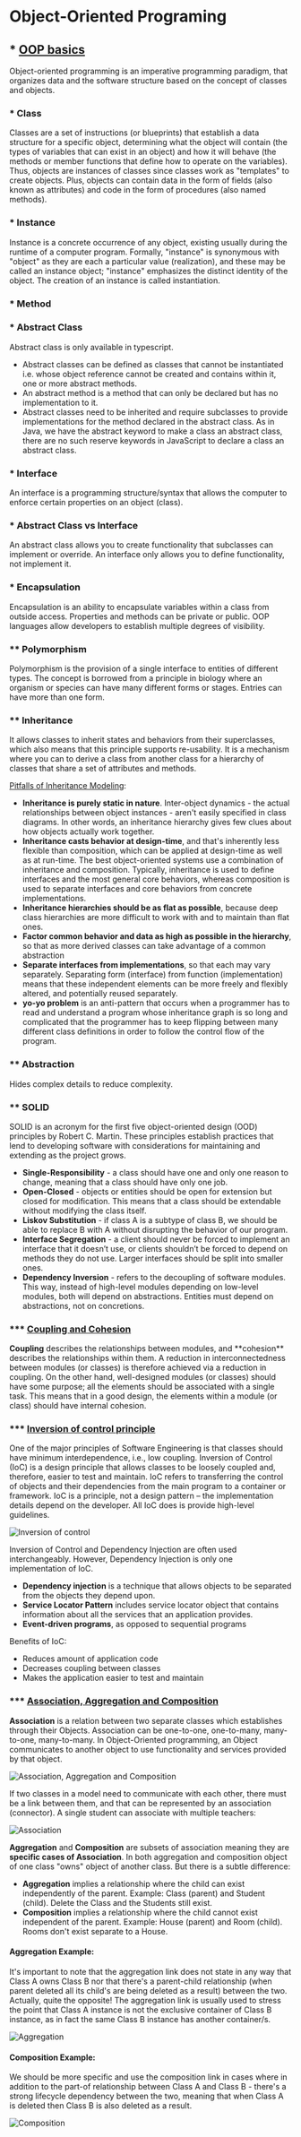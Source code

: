 # Object-Oriented Programing

## \* [OOP basics](https://www.imaginarycloud.com/blog/functional-programming-vs-oop/#key)

Object-oriented programming is an imperative programming paradigm,
that organizes data and the software structure based on the concept of classes and objects.

### \* Class

Classes are a set of instructions (or blueprints)
that establish a data structure for a specific object,
determining what the object will contain
(the types of variables that can exist in an object)
and how it will behave (the methods or member functions
that define how to operate on the variables).
Thus, objects are instances of classes since classes work
as "templates" to create objects.
Plus, objects can contain data in the form of fields
(also known as attributes)
and code in the form of procedures (also named methods).

### \* Instance

Instance is a concrete occurrence of any object, existing usually during the runtime of a computer program.
Formally, "instance" is synonymous with "object" as they are each a particular value (realization),
and these may be called an instance object; "instance" emphasizes the distinct identity of the object.
The creation of an instance is called instantiation.

### \* Method

### \* Abstract Class

Abstract class is only available in typescript.

- Abstract classes can be defined as classes that cannot be instantiated
  i.e. whose object reference cannot be created and contains within it,
  one or more abstract methods.
- An abstract method is a method that can only be declared
  but has no implementation to it.
- Abstract classes need to be inherited and require subclasses
  to provide implementations for the method declared in the abstract class.
  As in Java, we have the abstract keyword to make a class an abstract class,
  there are no such reserve keywords in JavaScript to declare a class an abstract class.

### \* Interface

An interface is a programming structure/syntax
that allows the computer to enforce certain properties on an object (class).

### \* Abstract Class vs Interface

An abstract class allows you to create functionality
that subclasses can implement or override.
An interface only allows you to define functionality, not implement it.

### \* Encapsulation

Encapsulation is an ability to encapsulate variables within a class from outside access.
Properties and methods can be private or public.
OOP languages allow developers to establish multiple degrees of visibility.

### \*\* Polymorphism

Polymorphism is the provision of a single interface to entities of different types.
The concept is borrowed from a principle in biology where an organism or species can have many different forms or stages.
Entries can have more than one form.

### \*\* Inheritance

It allows classes to inherit states and behaviors from their superclasses,
which also means that this principle supports re-usability.
It is a mechanism where you can to derive a class from another class
for a hierarchy of classes that share a set of attributes and methods.

[Pitfalls of Inheritance Modeling](https://www.codemag.com/article/0002081/Some-Pitfalls-of-Inheritance):

- **Inheritance is purely static in nature**. Inter-object dynamics -
  the actual relationships between object instances -
  aren't easily specified in class diagrams.
  In other words, an inheritance hierarchy gives few clues
  about how objects actually work together.
- **Inheritance casts behavior at design-time**,
  and that's inherently less flexible than composition,
  which can be applied at design-time as well as at run-time.
  The best object-oriented systems use a combination of
  inheritance and composition. Typically, inheritance is
  used to define interfaces and the most general core behaviors,
  whereas composition is used to separate interfaces and core
  behaviors from concrete implementations.
- **Inheritance hierarchies should be as flat as possible**,
  because deep class hierarchies are more difficult
  to work with and to maintain than flat ones.
- **Factor common behavior and data as high as possible in the hierarchy**,
  so that as more derived classes can take advantage of a common abstraction
- **Separate interfaces from implementations**,
  so that each may vary separately. Separating form (interface)
  from function (implementation) means that these independent elements
  can be more freely and flexibly altered, and potentially reused separately.
- **yo-yo problem** is an anti-pattern that occurs when a programmer
  has to read and understand a program whose inheritance graph is so long
  and complicated that the programmer has to keep flipping between
  many different class definitions in order to follow the control flow of the program.

### \*\* Abstraction

Hides complex details to reduce complexity.

### \*\* SOLID

SOLID is an acronym for the first five object-oriented design (OOD)
principles by Robert C. Martin.
These principles establish practices that lend to developing software
with considerations for maintaining and extending as the project grows.

- **Single-Responsibility** - a class should have one and only one reason to change,
  meaning that a class should have only one job.
- **Open-Closed** - objects or entities should be open for extension
  but closed for modification. This means that a class should be extendable without modifying the class itself.
- **Liskov Substitution** - if class A is a subtype of class B,
  we should be able to replace B with A without disrupting the behavior of our program.
- **Interface Segregation** - a client should never be forced to implement
  an interface that it doesn’t use, or clients shouldn’t be forced to depend
  on methods they do not use. Larger interfaces should be split into smaller ones.
- **Dependency Inversion** - refers to the decoupling of software modules.
  This way, instead of high-level modules depending on low-level modules,
  both will depend on abstractions. Entities must depend on abstractions, not on concretions.
  
### \*\*\* [Coupling and Cohesion](https://home.adelphi.edu/sbloch/class/adages/coupling_cohesion.html)

**Coupling** describes the relationships between modules,
and **cohesion\*\* describes the relationships within them.
A reduction in interconnectedness between modules (or classes)
is therefore achieved via a reduction in coupling.
On the other hand, well-designed modules (or classes) should have some purpose;
all the elements should be associated with a single task.
This means that in a good design, the elements within a module (or class)
should have internal cohesion.

### \*\*\* [Inversion of control principle](https://www.educative.io/edpresso/what-is-inversion-of-control)

One of the major principles of Software Engineering is that classes should have
minimum interdependence, i.e., low coupling. Inversion of Control (IoC)
is a design principle that allows classes to be loosely coupled and,
therefore, easier to test and maintain. IoC refers to transferring the control
of objects and their dependencies from the main program to a container
or framework. IoC is a principle, not a design pattern – the implementation
details depend on the developer. All IoC does is provide high-level guidelines.

![Inversion of control](images/inversion-of-control.png)

Inversion of Control and Dependency Injection are often used interchangeably.
However, Dependency Injection is only one implementation of IoC.

- **Dependency injection** is a technique that allows objects to be separated
  from the objects they depend upon.
- **Service Locator Pattern** includes service locator object that contains
  information about all the services that an application provides.
- **Event-driven programs**, as opposed to sequential programs

Benefits of IoC:

- Reduces amount of application code
- Decreases coupling between classes
- Makes the application easier to test and maintain

### \*\*\* [Association, Aggregation and Composition](https://www.visual-paradigm.com/guide/uml-unified-modeling-language/uml-aggregation-vs-composition/)

**Association** is a relation between two separate classes which establishes through
their Objects. Association can be one-to-one, one-to-many, many-to-one, many-to-many.
In Object-Oriented programming, an Object communicates to another object to use
functionality and services provided by that object.

![Association, Aggregation and Composition](images/association-aggregation-composition.png)

If two classes in a model need to communicate with each other, there must be a link
between them, and that can be represented by an association (connector).
A single student can associate with multiple teachers:

![Association](images/association.png)

**Aggregation** and **Composition** are subsets of association meaning they are
**specific cases of Association**. In both aggregation and composition object of one class
"owns" object of another class. But there is a subtle difference:

- **Aggregation** implies a relationship where the child can exist independently
  of the parent. Example: Class (parent) and Student (child).
  Delete the Class and the Students still exist.
- **Composition** implies a relationship where the child cannot exist independent of the
  parent. Example: House (parent) and Room (child). Rooms don't exist separate to a House.

#### Aggregation Example:

It's important to note that the aggregation link does not state in any way that
Class A owns Class B nor that there's a parent-child relationship
(when parent deleted all its child's are being deleted as a result) between the two.
Actually, quite the opposite! The aggregation link is usually used to stress
the point that Class A instance is not the exclusive container of Class B instance,
as in fact the same Class B instance has another container/s.

![Aggregation](images/aggregation.png)

#### Composition Example:
We should be more specific and use the composition link in cases where in addition
to the part-of relationship between Class A and Class B - there's a strong lifecycle
dependency between the two, meaning that when Class A is deleted then Class B is
also deleted as a result.

![Composition](images/composition.png)
